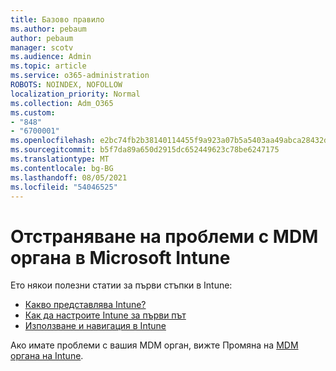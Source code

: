 ```yaml
---
title: Базово правило
ms.author: pebaum
author: pebaum
manager: scotv
ms.audience: Admin
ms.topic: article
ms.service: o365-administration
ROBOTS: NOINDEX, NOFOLLOW
localization_priority: Normal
ms.collection: Adm_O365
ms.custom:
- "848"
- "6700001"
ms.openlocfilehash: e2bc74fb2b38140114455f9a923a07b5a5403aa49abca28432dd617db965b294
ms.sourcegitcommit: b5f7da89a650d2915dc652449623c78be6247175
ms.translationtype: MT
ms.contentlocale: bg-BG
ms.lasthandoff: 08/05/2021
ms.locfileid: "54046525"
---
```

# <a name="troubleshoot-issues-with-mdm-authority-in-microsoft-intune"></a>Отстраняване на проблеми с MDM органа в Microsoft Intune

Ето някои полезни статии за първи стъпки в Intune:

- [Какво представлява Intune?](https://docs.microsoft.com/intune/what-is-intune)
- [Как да настроите Intune за първи път](https://docs.microsoft.com/intune/setup-steps)
- [Използване и навигация в Intune](https://docs.microsoft.com/intune/tutorial-walkthrough-intune-portal)

Ако имате проблеми с вашия MDM орган, вижте Промяна на [MDM органа на Intune](https://docs.microsoft.com/alchemyinsights/change-mdm-authority).